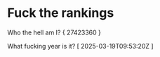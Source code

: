 # Fuck the rankings

Who the hell am I?
{ 27423360 }

What fucking year is it?
[ 2025-03-19T09:53:20Z ]

